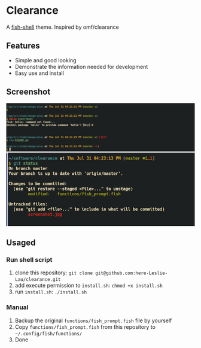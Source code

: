 # Clearance
A [fish-shell](https://fishshell.com/) theme. Inspired by omf/clearance

## Features

- Simple and good looking
- Demonstrate the information needed for development
- Easy use and install

## Screenshot

![screenshot](https://github.com/here-Leslie-Lau/clearance/blob/master/screenshot.jpg)
![screenshot02](https://github.com/here-Leslie-Lau/clearance/blob/master/screenshot02.jpg)

## Usaged

### Run shell script

1. clone this repository: `git clone git@github.com:here-Leslie-Lau/clearance.git`
2. add execute permission to `install.sh`: `chmod +x install.sh`
3. run `install.sh`: `./install.sh`

### Manual

1. Backup the original `functions/fish_prompt.fish` file by yourself
2. Copy `functions/fish_prompt.fish` from this repository to `~/.config/fish/functions/`
3. Done
